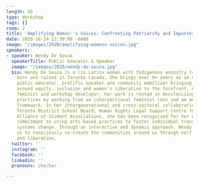 ```yaml
---
length: 45
type: Workshop
tags: []
room: 2
title: 'Amplifying Womxn''s Voices: Confronting Patriarchy and Imposter Syndrome'
date: 2020-10-24 12:30:00 -0400
image: "/images/2020/amplifying-womxns-voices.jpg"
speakers:
- speaker: Wendy De Souza
  speakerTitle: Public Educator & Speaker
  image: "/images/2020/wendy-de-souza.jpg"
  bio: Wendy De Souza is a cis Latinx woman with Indigenous ancestry from Brazil,
    born and raised in Toronto Canada. She brings over 9+ years as an experienced
    public educator, prolific speaker and community mobilizer bringing conversations
    around equity, inclusion and women's liberation to the forefront. As a facilitator,
    feminist and workshop developer, her work is rooted in decolonizing spaces and
    practices by working from an intersectional feminist lens and an anti-colonial/anti-oppressive
    framework. In her intergenerational and cross-sectoral collaborations with the
    Toronto District School Board, Human Rights Legal Support Centre (HRLSC) and Canadian
    Alliance of Student Associations, she has been recognized for her extraordinary
    commitment to using arts-based practices to foster individual transformation and
    systems change. Through an interactive and dynamic approach, Wendy's energy inspires
    us to consciously co-create the communities around us through self transformation
    and liberation.
  twitter: ''
  instagram: ''
  facebook: ''
  linkedin: ''
  pronouns: she/her

---
```

